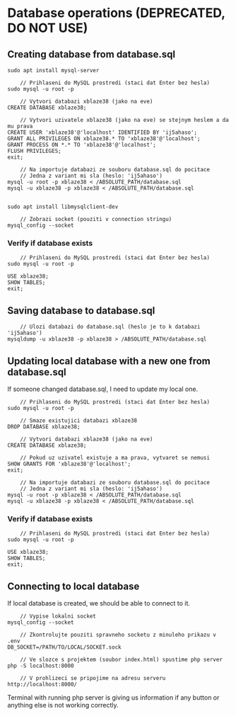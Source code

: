 <!---------------->
<!-- DEPRECATED -->
<!-- DO NOT USE -->
<!---------------->

# Database operations (DEPRECATED, DO NOT USE)

## Creating database from database.sql

```
sudo apt install mysql-server

    // Prihlaseni do MySQL prostredi (staci dat Enter bez hesla)
sudo mysql -u root -p

    // Vytvori databazi xblaze38 (jako na eve)
CREATE DATABASE xblaze38;

    // Vytvori uzivatele xblaze38 (jako na eve) se stejnym heslem a da mu prava
CREATE USER 'xblaze38'@'localhost' IDENTIFIED BY 'ij5ahaso';
GRANT ALL PRIVILEGES ON xblaze38.* TO 'xblaze38'@'localhost';
GRANT PROCESS ON *.* TO 'xblaze38'@'localhost';
FLUSH PRIVILEGES;
exit;

    // Na importuje databazi ze souboru database.sql do pocitace
    // Jedna z variant mi sla (heslo: 'ij5ahaso')
mysql -u root -p xblaze38 < /ABSOLUTE_PATH/database.sql
mysql -u xblaze38 -p xblaze38 < /ABSOLUTE_PATH/database.sql


sudo apt install libmysqlclient-dev

    // Zobrazi socket (pouziti v connection stringu)
mysql_config --socket
```

### Verify if database exists

```
    // Prihlaseni do MySQL prostredi (staci dat Enter bez hesla)
sudo mysql -u root -p

USE xblaze38;
SHOW TABLES;
exit;
```

## Saving database to database.sql

```
    // Ulozi databazi do database.sql (heslo je to k databazi 'ij5ahaso')
mysqldump -u xblaze38 -p xblaze38 > /ABSOLUTE_PATH/database.sql
```

## Updating local database with a new one from database.sql

If someone changed database.sql, I need to update my local one.

```
    // Prihlaseni do MySQL prostredi (staci dat Enter bez hesla)
sudo mysql -u root -p

    // Smaze existujici databazi xblaze38
DROP DATABASE xblaze38;

    // Vytvori databazi xblaze38 (jako na eve)
CREATE DATABASE xblaze38;

    // Pokud uz uzivatel existuje a ma prava, vytvaret se nemusi
SHOW GRANTS FOR 'xblaze38'@'localhost';
exit;

    // Na importuje databazi ze souboru database.sql do pocitace
    // Jedna z variant mi sla (heslo: 'ij5ahaso')
mysql -u root -p xblaze38 < /ABSOLUTE_PATH/database.sql
mysql -u xblaze38 -p xblaze38 < /ABSOLUTE_PATH/database.sql
```

### Verify if database exists

```
    // Prihlaseni do MySQL prostredi (staci dat Enter bez hesla)
sudo mysql -u root -p

USE xblaze38;
SHOW TABLES;
exit;
```

## Connecting to local database

If local database is created, we should be able to connect to it.

```
    // Vypise lokalni socket
mysql_config --socket

    // Zkontrolujte pouziti spravneho socketu z minuleho prikazu v .env
DB_SOCKET=/PATH/TO/LOCAL/SOCKET.sock

    // Ve slozce s projektem (soubor index.html) spustime php server
php -S localhost:8000

    // V prohlizeci se pripojime na adresu serveru
http://localhost:8000/
```

Terminal with running php server is giving us information if any button or anything else is not working correctly.